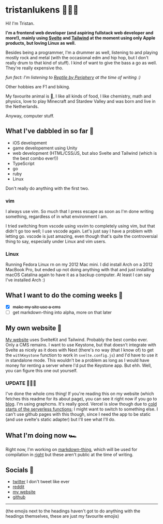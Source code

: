 # tristanlukens 👨🏼‍💻

Hi! I'm Tristan.

**I'm a frontend web developer (and aspiring fullstack web developer and more!), mainly using [Svelte](https://svelte.dev) and [Tailwind](https://tailwindcss.com) at the moment using only Apple products, but loving Linux as well.**

Besides being a programmer, I'm a drummer as well, listening to and playing mostly rock and metal (with the occasional edm and hip hop, but I don't really drum to that kind of stuff). I kind of want to give the bass a go as well. They're really expensive tho.

*fun fact: I'm listening to [Reptile by Periphery](https://www.youtube.com/watch?v=fQQxhyhdg-w) at the time of writing :)*

Other hobbies are F1 and biking.

My favourite animal is 🐘, I like all kinds of food, I like chemistry, math and physics, love to play Minecraft and Stardew Valley and was born and live in the Netherlands.

Anyway, computer stuff.

## What I've dabbled in so far 🍍

- iOS development
- game developement using Unity
- web development (HTML/CSS/JS, but also Svelte and Tailwind (which is the best combo ever!))
- TypeScript
- go
- ruby
- Linux

Don't really do anything with the first two.

### vim

I always use vim. So much that I press escape as soon as I'm done writing something, regardless of in what environment I am.

I tried switching from vscode using vsvim to completely using vim, but that didn't go too well; I use vscode again. Let's just say I have a problem with letting go. vscode is just amazing, even though that's quite the controversial thing to say, especially under Linux and vim users.

### Linux

Running Fedora Linux rn on my 2012 Mac mini. I did install Arch on a 2012 MacBook Pro, but ended up not doing anything with that and just installing macOS Catalina again to have it as a backup computer. At least I can say I've installed Arch :)

## What I want to do the coming weeks 🍋

- [x] ~~make my site use a cms~~
- [ ] get markdown-thing into alpha, more on that later

## My own website 🐳

[My website](https://tristanlukens.github.io) uses SvelteKit and Tailwind. Probably the best combo ever. Only a CMS remains. I want to use Keystone, but that doesn't integrate with Svelte as nicely as it does with Next (there's no way (that I know of) to get the `withKeystone` function to work in `svelte.config.js`) and I'd have to use it in standalone mode. This wouldn't be a problem as long as I would have money for renting a server where I'd put the Keystone app. But ehh. Well, you can figure this one out yourself.

### UPDATE 🕵🏻‍♂️

I've done the whole cms thing! If you're reading this on my website (which fetches this readme for its about page), you can see it right now if you go to [blog](https://tristanlukens.vercel.app/blog). I'm using graphcms. It's really good. Vercel is slow though due to [cold starts of the serverless functions](https://www.reddit.com/r/nextjs/comments/pzuofu/comment/hf5zhqf/?utm_source=share&utm_medium=web2x&context=3); I might want to switch to something else. I can't use github pages with this though, since I need the app to be static (and use svelte's static adapter) but I'll see what I'll do.

## What I'm doing now 🏎

Right now, I'm working on [markdown-thing](https://github.com/tristanlukens/markdown-thing), which will be used for compilation in [right](https://github.com/tristanlukens/right) but these aren't public at the time of writing.

## Socials 🐘

- [twitter](https://twitter.com/tristanlukens) I don't tweet like ever
- [reddit](https://reddit.com/u/reddit_beepbeeprobot)
- [my website](https://tristanlukens.vercel.app)
- [github](https://github.com/tristanlukens)

-----

(the emojis next to the headings haven't got to do anything with the headings themselves, these are just my favourite emojis)
